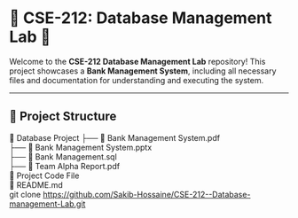 # 🌟 CSE-212: Database Management Lab 🌟

Welcome to the **CSE-212 Database Management Lab** repository! This project showcases a **Bank Management System**, including all necessary files and documentation for understanding and executing the system.

---

## 📂 Project Structure


📁 Database Project
   ├── 📄 Bank Management System.pdf      
   ├── 📄 Bank Management System.pptx    
   ├── 📄 Bank Management.sql             
   ├── 📄 Team Alpha Report.pdf           
📂 Project Code File                      
📄 README.md                              
git clone https://github.com/Sakib-Hossaine/CSE-212--Database-management-Lab.git
